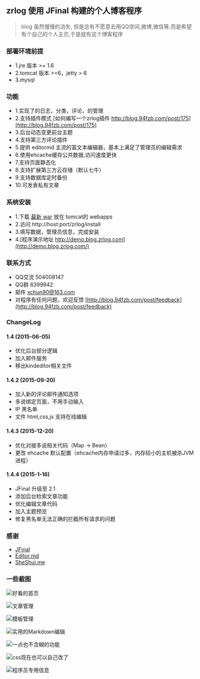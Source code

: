 ## zrlog 使用 JFinal 构建的个人博客程序
> blog 虽然慢慢的消失, 但是总有不愿意去用QQ空间,微博,微信等,而是希望有个自己的个人主页,于是就有这个博客程序

### 部署环境前提
* 1.jre 版本 >= 1.6
* 2.tomcat 版本 >=6，jetty > 6
* 3.mysql

### 功能
* 1.实现了的日志，分类，评论，的管理
* 2.支持插件模式 [如何编写一个zrlog插件 http://blog.94fzb.com/post/175](http://blog.94fzb.com/post/175) 
* 3.后台动态变更前台主题
* 4.支持第三方评论插件
* 5.提供 editormd 主流的富文本编辑器，基本上满足了管理员的编辑需求
* 6.使用ehcache缓存公共数据,访问速度更快
* 7.支持页面静态化
* 8.支持扩展第三方云存储（默认七牛）
* 9.支持数据库定时备份
* 10.可发表私有文章

### 系统安装
* 1.下载 [最新 war](http://dl.zlrog.com/release/zrlog.war) 放在 tomcat的 webapps
* 2.访问 http://host:port/zrlog/install
* 3.填写数据，管理员信息，完成安装
* 4.[程序演示地址 http://demo.blog.zrlog.com](http://demo.blog.zrlog.com/)

### 联系方式
* QQ交流 504008147
* QQ群 6399942
* 邮件 xchun90@163.com
* 对程序有任何问题，欢迎反馈 [http://blog.94fzb.com/post/feedback](http://blog.94fzb.com/post/feedback)

### ChangeLog

#### 1.4 (2015-06-05)
* 优化后台部分逻辑
* 加入邮件服务
* 移出kindeditor相关文件

#### 1.4.2 (2015-09-20)
* 加入新的评论邮件通知选项
* 多说绑定页面，不用手动输入
* IP 黑名单
* 文件 html,css,js 支持在线编辑

#### 1.4.3 (2015-12-20)
* 优化对接多说相关代码（Map -> Bean）
* 更改 ehcache 默认配置（ehcache内存申请过多，内存较小的主机被杀JVM进程）

#### 1.4.4 (2015-1-16)
* JFinal 升级至 2.1
* 添加后台检索文章功能
* 优化编辑文章代码
* 加入主题预览
* 修复黑名单无法正确的拦截所有请求的问题


### 感谢

* [JFinal](http://jfinal.com) 
* [Editor.md](https://pandao.github.io/editor.md/)
* [SheShui.me](http://sheshui.me)

### 一些截图

![好看的首页](http://fz-blog.qiniudn.com/attached/image/20150923/20150923233631_700.png)

![文章管理](http://fz-blog.qiniudn.com/attached/image/20160116/20160116100157_993.png)

![模板管理](http://fz-blog.qiniudn.com/attached/image/20160116/20160116100300_115.png)

![实用的Markdown编辑](http://fz-blog.qiniudn.com/attached/image/20150923/20150923233713_429.png)

![一点也不含糊的功能](http://fz-blog.qiniudn.com/attached/image/20150923/20150923233753_933.png)

![css现在也可以自己改了](http://fz-blog.qiniudn.com/attached/image/20150923/20150923233835_530.png)

![程序员专用信息](http://fz-blog.qiniudn.com/attached/image/20150923/20150923233906_745.png)
